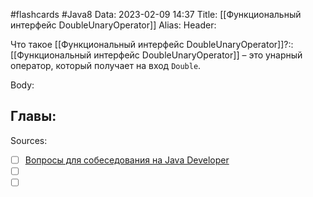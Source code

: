 #flashcards #Java8 
Data: 2023-02-09 14:37
Title: [[Функциональный интерфейс DoubleUnaryOperator]]
Alias:
Header:

Что такое [[Функциональный интерфейс DoubleUnaryOperator]]?::[[Функциональный интерфейс DoubleUnaryOperator]] – это унарный оператор, который получает на вход `Double`.
<!--SR:!2023-11-03,10,470-->



Body:





Главы:
-


Sources:
- [ ] [Вопросы для собеседования на Java Developer](https://github.com/enhorse/java-interview/blob/master/README.md#%D0%9E%D0%9E%D0%9F)
- [ ] []()
- [ ] []()
